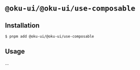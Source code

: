 # `@oku-ui/@oku-ui/use-composable`

## Installation

```sh
$ pnpm add @oku-ui/@oku-ui/use-composable
```

## Usage
...